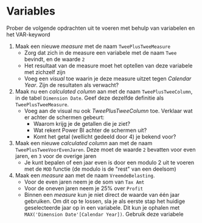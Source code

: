 # Variables

Prober de volgende opdrachten uit te voeren met behulp van variabelen en het VAR-keyword

1. Maak een nieuwe *measure* met de naam `TweePlusTweeMeasure`
   * Zorg dat zich in de measure een variabele met de naam `Twee` bevindt, en de waarde `2`
   * Het resultaat van de measure moet het optellen van deze variabele met zichzelf zijn
   * Voeg een *visual* toe waarin je deze measure uitzet tegen *Calendar Year*. Zijn de resultaten als verwacht?
2. Maak nu een *calculated column* aan met de naam `TweePlusTweeColumn`, in de tabel `Dimension Date`. Geef deze dezelfde definitie als `TweePlusTweeMeasure`.
   * Voeg aan de visual nu ook *TweePlusTweeColumn* toe. Verklaar wat er achter de schermen gebeurt:
     * Waarom krijg je de getallen die je ziet?
     * Wat rekent Power BI achter de schermen uit?
     * Komt het getal (wellicht gedeeld door 4) je bekend voor?
3. Maak een nieuwe *calculated column* aan met de naam `TweePlusTweeVoorEvenJaren`. Deze moet de waarde `2` bevatten voor even jaren, en `3` voor de overige jaren
   * Je kunt bepalen of een jaar even is door een modulo 2 uit te voeren met de `MOD` functie (de modulo is de "rest" van een deelsom)
4. Maak een *measure* aan met de naam `VreemdeBelasting`.
   * Voor de even jaren neem je de som van `Tax Amt`
   * Voor de oneven jaren neem je 25% over `Profit`
   * Binnen een *measure* kun je niet direct de waarde van één jaar gebruiken. Om dit op te lossen, sla je als eerste stap het huidige geselecteerde jaar op in een variabele. Dit kun je ophalen met `MAX('Dimension Date'[Calendar Year])`. Gebruik deze variabele
